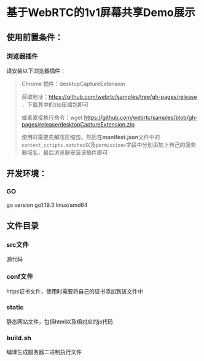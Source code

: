 # 基于WebRTC的1v1屏幕共享Demo展示

## 使用前置条件：
### 浏览器插件
请安装以下浏览器插件：
> Chrome 插件：desktopCaptureExtension
> 
> 获取地址：https://github.com/webrtc/samples/tree/gh-pages/release ，下载其中的zip压缩包即可
>
> 或者直接执行命令：wget https://github.com/webrtc/samples/blob/gh-pages/release/desktopCaptureExtension.zip
> 
> 使用时需要先解压压缩包，然后在**manifest.json**文件中的`content_scripts.matches`以及`permissions`字段中分别添加上自己的服务器域名，最后浏览器安装该插件即可

## 开发环境：
### GO
go version go1.19.3 linux/amd64

## 文件目录
### src文件
源代码
### conf文件
https证书文件，使用时需要将自己的证书添加到该文件中
### static
静态网站文件，包括html以及相对应的js代码
### build.sh
编译生成服务器二进制执行文件
